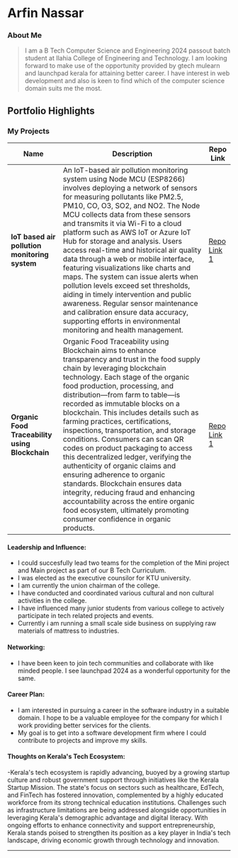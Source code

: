 # Arfin Nassar

### About Me

> I am a B Tech Computer Science and Engineering 2024 passout batch student at Ilahia College of Engineering and Technology. I am looking forward to make use of the opportunity provided by gtech mulearn and launchpad kerala for attaining better career. I have interest in web development and also is keen to find which of the computer science domain suits me the most. 


## Portfolio Highlights

### My Projects

| Name                | Description                                                              | Repo Link                                                      |
|---------------------|---------------------------------------------------------------------------|----------------------------------------------------------------|
| **IoT based air pollution monitoring system**  |An IoT-based air pollution monitoring system using Node MCU (ESP8266) involves deploying a network of sensors for measuring pollutants like PM2.5, PM10, CO, O3, SO2, and NO2. The Node MCU collects data from these sensors and transmits it via Wi-Fi to a cloud platform such as AWS IoT or Azure IoT Hub for storage and analysis. Users access real-time and historical air quality data through a web or mobile interface, featuring visualizations like charts and maps. The system can issue alerts when pollution levels exceed set thresholds, aiding in timely intervention and public awareness. Regular sensor maintenance and calibration ensure data accuracy, supporting efforts in environmental monitoring and health management.                                            | [Repo Link 1](https://github.com/minhaj-v-s/Safelink)             |
| **Organic Food Traceability using Blockchain**  |Organic Food Traceability using Blockchain aims to enhance transparency and trust in the food supply chain by leveraging blockchain technology. Each stage of the organic food production, processing, and distribution—from farm to table—is recorded as immutable blocks on a blockchain. This includes details such as farming practices, certifications, inspections, transportation, and storage conditions. Consumers can scan QR codes on product packaging to access this decentralized ledger, verifying the authenticity of organic claims and ensuring adherence to organic standards. Blockchain ensures data integrity, reducing fraud and enhancing accountability across the entire organic food ecosystem, ultimately promoting consumer confidence in organic products.                                            | [Repo Link 1](https://github.com/minhaj-v-s/Safelink)             |

#### Leadership and Influence:

- I could succesfully lead two teams for the completion of the Mini project and Main project as part of our B Tech Curriculum.
- I was elected as the executive counsilor for KTU university.
- I am currently the union chairman of the college.
- I have conducted and coordinated various cultural and non cultural activities in the college.
- I have influenced many junior students from various college to actively participate in tech related projects and events.
- Currently i am running a small scale side business on supplying raw materials of mattress to industries.
#### Networking:

- I have been keen to join tech communities and collaborate with like minded people. I see launchpad 2024 as a wonderful opportunity for the same. 

#### Career Plan:

- I am interested in pursuing a career in the software industry in a suitable domain. I hope to be a valuable employee for the company for which I work providing better services for the clients.
- My goal is to get into a software development firm where I could contribute to projects and improve my skills.

#### Thoughts on Kerala's Tech Ecosystem:

-Kerala's tech ecosystem is rapidly advancing, buoyed by a growing startup culture and robust government support through initiatives like the Kerala Startup Mission. The state's focus on sectors such as healthcare, EdTech, and FinTech has fostered innovation, complemented by a highly educated workforce from its strong technical education institutions. Challenges such as infrastructure limitations are being addressed alongside opportunities in leveraging Kerala's demographic advantage and digital literacy. With ongoing efforts to enhance connectivity and support entrepreneurship, Kerala stands poised to strengthen its position as a key player in India's tech landscape, driving economic growth through technology and innovation.

---
